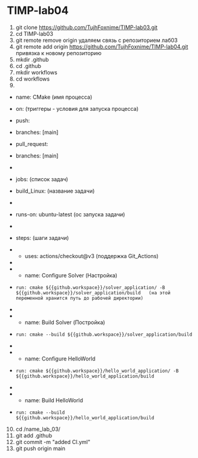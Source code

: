 # TIMP-lab04

1) git clone https://github.com/TujhFoxnime/TIMP-lab03.git
2) cd TIMP-lab03
3) git remote remove origin удаляем связь с репозиторием лаб03
4) git remote add origin https://github.com/TujhFoxnime/TIMP-lab04.git привязка к новому репозиторию
5) mkdir .github
6) cd .github
7) mkdir workflows
8) cd workflows
9) 
* name: CMake                       (имя процесса)

* on:                      (триггеры - условия для запуска процесса)
*  push:
*   branches: [main]
*  pull_request:
*   branches: [main]
* 
* jobs:                                           (список задач)
*  build_Linux:                                        (название задачи)
* 
*   runs-on: ubuntu-latest                                 (ос запуска задачи)
* 
*   steps:                                               (шаги задачи)
*   - uses: actions/checkout@v3                               (поддержка Git_Actions)
* 
*   - name: Configure Solver                                              (Настройка)
*     run: cmake ${{github.workspace}}/solver_application/ -B ${{github.workspace}}/solver_application/build   (на этой переменной хранится путь до рабочей директории)
* 
*   - name: Build Solver                                                  (Постройка)
*     run: cmake --build ${{github.workspace}}/solver_application/build
* 
*   - name: Configure HelloWorld
*     run: cmake ${{github.workspace}}/hello_world_application/ -B ${{github.workspace}}/hello_world_application/build
* 
*   - name: Build HelloWorld
*     run: cmake --build ${{github.workspace}}/hello_world_application/build

10) cd /name_lab_03/
11) git add .github
12) git commit -m "added CI.yml"
13) git push origin main
